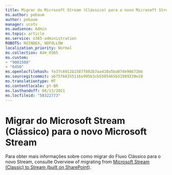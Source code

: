 ```yaml
---
title: Migrar do Microsoft Stream (Clássico) para o novo Microsoft Stream
ms.author: pebaum
author: pebaum
manager: scotv
ms.audience: Admin
ms.topic: article
ms.service: o365-administration
ROBOTS: NOINDEX, NOFOLLOW
localization_priority: Normal
ms.collection: Adm_O365
ms.custom:
- "9001508"
- "6450"
ms.openlocfilehash: fe37c6012b1587f802b7aa410a5ba07de90673bb
ms.sourcegitcommit: ab75f66355116e995b3cb5505465b31989339e28
ms.translationtype: MT
ms.contentlocale: pt-BR
ms.lasthandoff: 08/13/2021
ms.locfileid: "58322773"
---
```

# <a name="migrate-from-microsoft-stream-classic-to-the-new-microsoft-stream"></a>Migrar do Microsoft Stream (Clássico) para o novo Microsoft Stream

Para obter mais informações sobre como migrar do Fluxo Clássico para o novo Stream, consulte Overview of migrating from [Microsoft Stream (Classic) to Stream (built on SharePoint)](https://docs.microsoft.com/stream/streamnew/stream-classic-to-new-migration-overview).